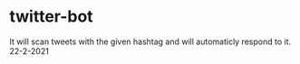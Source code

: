 # twitter-bot
It will scan tweets with the given hashtag and will automaticly respond to it. 22-2-2021
